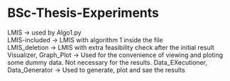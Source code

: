 # BSc-Thesis-Experiments
LMIS -> used by Algo1.py <br />
LMIS-included -> LMIS with algorithm 1 inside the file <br />
LMIS_deletion -> LMIS with extra feasibility check after the initial result <br />
Visualizer, Graph_Plot -> Used for the convenience of viewing and ploting some dummy data. Not necessary for the results.
Data_EXecutioner, Data_Generator ->  Used to generate, plot and sae the  results 
